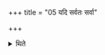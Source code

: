 +++
title = "05 यदि सर्वतः सर्वा"

+++

<details><summary>थिते</summary>

5. If (there are mistakes in connection with all (r̥c, yajus, and sāman) one should offer (all the libations) with all (the expressions viz. bhūḥ bhuvaḥ, svaḥ).
</details>
